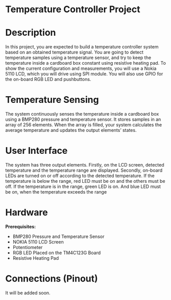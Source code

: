# Temperature Controller Project

# Description
In this project, you are expected to build a temperature controller system based on an obtained temperature signal. You are going to detect temperature samples using a temperature sensor, and try to
keep the temperature inside a cardboard box constant using resistive heating pad. To show the current
configuration and measurements, you will use a Nokia 5110 LCD, which you will drive using SPI module.
You will also use GPIO for the on-board RGB LED and pushbuttons.

# Temperature Sensing
The system continuously senses the temperature inside a cardboard box using a BMP280 pressure and
temperature sensor. It stores samples in an array of 256 elements. When the array is filled, your system
calculates the average temperature and updates the output elements’ states.

# User Interface
The system has three output elements. Firstly, on the LCD screen, detected temperature and the
temperature range are displayed. Secondly, on-board LEDs are turned on or off according to the detected
temperature. If the temperature is below the range, red LED must be on and the others must be off.
If the temperature is in the range, green LED is on. And blue LED must be on, when the temperature
exceeds the range

# Hardware
**Prerequisites:**
- BMP280 Pressure and Temperature Sensor
- NOKIA 5110 LCD Screen
- Potentiometer
- RGB LED Placed on the TM4C123G Board
- Resistive Heating Pad

# Connections (Pinout)

It will be added soon.



